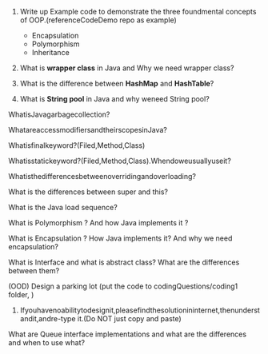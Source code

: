 							 								
1. Write up Example code to demonstrate the three foundmental concepts of OOP.(referenceCodeDemo repo as example)
   - Encapsulation
   - Polymorphism
   - Inheritance
 												 								
2. What is **wrapper class** in Java and Why we need wrapper class?
 							
							 								
3. What is the difference between **HashMap** and **HashTable**?
 							
							 								
4. What is **String pool** in Java and why weneed String pool?
 							
							 								
WhatisJavagarbagecollection?
 							
							 								
WhatareaccessmodifiersandtheirscopesinJava?
 							
							 								
Whatisfinalkeyword?(Filed,Method,Class)
 							
							 								
Whatisstatickeyword?(Filed,Method,Class).Whendoweusuallyuseit?
 							
							 								
Whatisthedifferencesbetweenoverridingandoverloading?
 							
							 								
What is the differences between super and this?
 							
							 								
What is the Java load sequence?
 							
							 								
What is Polymorphism ? And how Java implements it ?
 							
							 								
What is Encapsulation ? How Java implements it? And why we need encapsulation?
 							
							 								
What is Interface and what is abstract class? What are the differences between them?
 							
							 								
(OOD) Design a parking lot (put the code to codingQuestions/coding1 folder, )
 								
1. Ifyouhavenoabilitytodesignit,pleasefindthesolutionininternet,thenunderstandit,andre-type it.(Do NOT just copy and paste)
 							
							 								
What are Queue interface implementations and what are the differences and when to use what? 
 							
